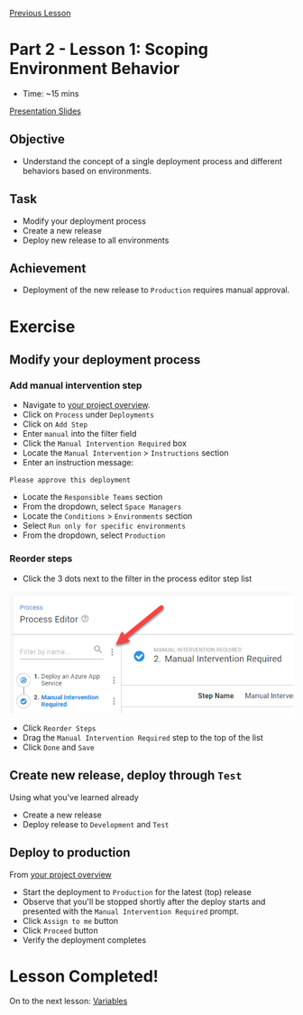 [Previous Lesson](part-1-student-demos.md)

# Part 2 - Lesson 1: Scoping Environment Behavior
- Time: ~15 mins

[Presentation Slides](https://docs.google.com/presentation/d/1RE1cpKfioSquK9h-HH6jxqrbRpw4WQff4TxOJTCD2ww/edit#slide=id.g1181244db34_0_64)

## Objective
- Understand the concept of a single deployment process and different behaviors based on environments.

## Task
- Modify your deployment process
- Create a new release
- Deploy new release to all environments

## Achievement
- Deployment of the new release to `Production` requires manual approval.

# Exercise

## Modify your deployment process

### Add manual intervention step
- Navigate to [your project overview](https://octopus-training.octopus.app/app#/Spaces-405/projects/workshop-application/deployments).
- Click on `Process` under `Deployments`
- Click on `Add Step`
- Enter `manual` into the filter field
- Click the `Manual Intervention Required` box
- Locate the `Manual Intervention` > `Instructions` section
- Enter an instruction message: 
```
Please approve this deployment
```
- Locate the `Responsible Teams` section
- From the dropdown, select `Space Managers`
- Locate the `Conditions` > `Environments` section
- Select `Run only for specific environments`
- From the dropdown, select `Production`

### Reorder steps
- Click the 3 dots next to the filter in the process editor step list

![](assets/2-1/step-list-overflow.png)

- Click `Reorder Steps`
- Drag the `Manual Intervention Required` step to the top of the list
- Click `Done` and `Save`

## Create new release, deploy through `Test`

Using what you've learned already
- Create a new release
- Deploy release to `Development` and `Test`

## Deploy to production

From [your project overview](https://octopus-training.octopus.app/app#/Spaces-405/projects/workshop-application/deployments)

- Start the deployment to `Production` for the latest (top) release
- Observe that you'll be stopped shortly after the deploy starts and presented with the `Manual Intervention Required` prompt.
- Click `Assign to me` button
- Click `Proceed` button
- Verify the deployment completes

# Lesson Completed!
On to the next lesson: [Variables](part-2-lesson-2.md)

